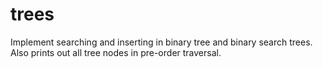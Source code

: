 # trees
Implement searching and inserting in binary tree and binary search trees. Also prints out all tree nodes in pre-order traversal.
